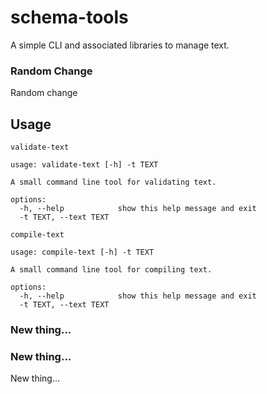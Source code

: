 # schema-tools
A simple CLI and associated libraries to manage text.

### Random Change
Random change

## Usage

`validate-text`
```
usage: validate-text [-h] -t TEXT

A small command line tool for validating text.

options:
  -h, --help            show this help message and exit
  -t TEXT, --text TEXT
```

`compile-text`
```
usage: compile-text [-h] -t TEXT

A small command line tool for compiling text.

options:
  -h, --help            show this help message and exit
  -t TEXT, --text TEXT
```

### New thing...



### New thing...



New thing...
